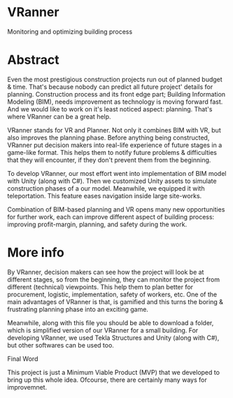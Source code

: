 # VRanner
Monitoring and optimizing building process

# Abstract

Even the most prestigious construction projects run out of planned budget & time. That's because nobody can predict all future project' details for planning. Construction process and its front edge part; Building Information Modeling (BIM), needs improvement as technology is moving forward fast. And we would like to work on it's least noticed aspect: planning. That's where VRanner can be a great help.

VRanner stands for VR and Planner. Not only it combines BIM with VR, but also improves the planning phase. Before anything being constructed, VRanner put decision makers into real-life experience of future stages in a game-like format. This helps them to notify future problems & difficulties that they will encounter, if they don't prevent them from the beginning.

To develop VRanner, our most effort went into implementation of BIM model with Unity (along with C#). Then we customized Unity assets to simulate construction phases of a our model. Meanwhile, we equipped it with teleportation. This feature eases navigation inside large site-works.

Combination of BIM-based planning and VR opens many new opportunities for further work, each can improve different aspect of building process: improving profit-margin, planning, and safety during the work.

# More info

By VRanner, decision makers can see how the project will look be at different stages, so from the beginning, they can monitor the project from different (technical) viewpoints. This help them to plan better for procurement, logistic, implementation, safety of workers, etc. One of the main advantages of VRanner is that, is gamified and this turns the boring & frustrating planning phase into an exciting game.

Meanwhile, along with this file you should be able to download a folder, which is simplified version of our VRanner for a small building. For developing VRanner, we used Tekla Structures and Unity (along with C#), but other softwares can be used too.

Final Word

This project is just a Minimum Viable Product (MVP) that we developed to bring up this whole idea. Ofcourse, there are certainly many ways for improvemnet.
